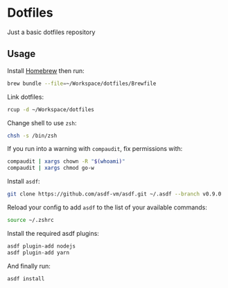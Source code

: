 # Dotfiles

Just a basic dotfiles repository

## Usage

Install [Homebrew](https://brew.sh) then run:

```sh
brew bundle --file=~/Workspace/dotfiles/Brewfile
```

Link dotfiles:

```sh
rcup -d ~/Workspace/dotfiles
```

Change shell to use `zsh`:

```sh
chsh -s /bin/zsh
```

If you run into a warning with `compaudit`, fix permissions with:

```sh
compaudit | xargs chown -R "$(whoami)"
compaudit | xargs chmod go-w
```

Install `asdf`:

```sh
git clone https://github.com/asdf-vm/asdf.git ~/.asdf --branch v0.9.0
```

Reload your config to add `asdf` to the list of your available commands:

```sh
source ~/.zshrc
```

Install the required asdf plugins:

```sh
asdf plugin-add nodejs
asdf plugin-add yarn
```

And finally run:

```sh
asdf install
```
